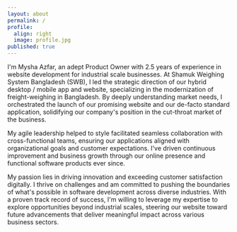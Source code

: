 ```yaml
---
layout: about
permalink: /
profile:
  align: right
  image: profile.jpg
published: true
---
```


I'm Mysha Azfar, an adept Product Owner with 2.5 years of experience in website development for industrial scale businesses. At Shamuk Weighing System Bangladesh (SWB), I led the strategic direction of our hybrid desktop / mobile app and website, specializing in the modernization of freight-weighing in Bangladesh. By deeply understanding market needs, I orchestrated the launch of our promising website and our de-facto standard application, solidifying our company's position in the cut-throat market of the business.

My agile leadership helped to style facilitated seamless collaboration with cross-functional teams, ensuring our applications aligned with organizational goals and customer expectations. I've driven continuous improvement and business growth through our online presence and functional software products ever since.

My passion lies in driving innovation and exceeding customer satisfaction digitally. I thrive on challenges and am committed to pushing the boundaries of what's possible in software development across diverse industries. With a proven track record of success, I'm willing to leverage my expertise to explore opportunities beyond industrial scales, steering our website toward future advancements that deliver meaningful impact across various business sectors.

